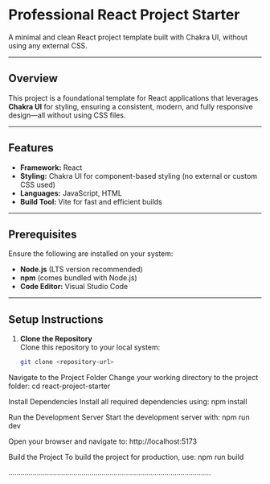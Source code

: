 # Professional React Project Starter

A minimal and clean React project template built with Chakra UI, without using any external CSS.

---

## Overview

This project is a foundational template for React applications that leverages **Chakra UI** for styling, ensuring a consistent, modern, and fully responsive design—all without using CSS files.

---

## Features
- **Framework:** React  
- **Styling:** Chakra UI for component-based styling (no external or custom CSS used)  
- **Languages:** JavaScript, HTML  
- **Build Tool:** Vite for fast and efficient builds  

---

## Prerequisites
Ensure the following are installed on your system:  
- **Node.js** (LTS version recommended)  
- **npm** (comes bundled with Node.js)  
- **Code Editor:** Visual Studio Code  

---

## Setup Instructions

1. **Clone the Repository**  
   Clone this repository to your local system:  
   ```bash
   git clone <repository-url>

Navigate to the Project Folder
Change your working directory to the project folder: cd react-project-starter

Install Dependencies
Install all required dependencies using: npm install

Run the Development Server
Start the development server with: npm run dev

Open your browser and navigate to: http://localhost:5173

Build the Project
To build the project for production, use: npm run build

....................................................................................................









